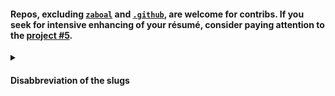 <h4>
Repos, excluding
<a href="//github.com/zaboal/zaboal"><code>zaboal</code></a> and
<a href="//github.com/zaboal/.github"><code>.github</code></a>, 
are welcome for contribs. 
If you seek for 
intensive enhancing of your résumé, 
consider paying attention to
the <a href="//github.com/users/zaboal/projects/5?pane=info">project #5</a>.
</h4>

<details>
<summary><h4>Disabbreviation of the slugs</h4></summary>

<table>
    <thead>
        <tr>
            <th>abbr</th>
            <th>disabbr</th>
            <th>scope</th>
        </tr>
    </thead>
    <tbody>
        <tr>
            <td>dc</td>
            <td>discord</td>
            <td>messengers</td>
        </tr>
        <tr>
            <td>tg</td>
            <td>telegram</td>
            <td></td>
        </tr>
        <tr>
            <td>mc</td>
            <td>minecraft</td>
            <td>games</td>
        </tr>
    </tbody>
</table>
</details>
